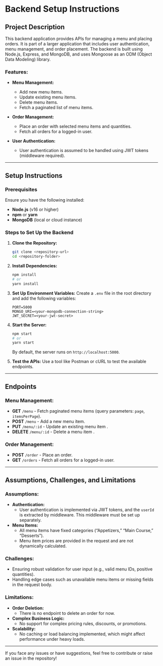 # Backend Setup Instructions

## Project Description
This backend application provides APIs for managing a menu and placing orders. It is part of a larger application that includes user authentication, menu management, and order placement. The backend is built using Node.js, Express, and MongoDB, and uses Mongoose as an ODM (Object Data Modeling) library.

### Features:
- **Menu Management:**
  - Add new menu items.
  - Update existing menu items.
  - Delete menu items.
  - Fetch a paginated list of menu items.

- **Order Management:**
  - Place an order with selected menu items and quantities.
  - Fetch all orders for a logged-in user.

- **User Authentication:**
  - User authentication is assumed to be handled using JWT tokens (middleware required).

---

## Setup Instructions

### Prerequisites
Ensure you have the following installed:
- **Node.js** (v16 or higher)
- **npm** or **yarn**
- **MongoDB** (local or cloud instance)

### Steps to Set Up the Backend

1. **Clone the Repository:**
   ```bash
   git clone <repository-url>
   cd <repository-folder>
   ```

2. **Install Dependencies:**
   ```bash
   npm install
   # or
   yarn install
   ```

3. **Set Up Environment Variables:**
   Create a `.env` file in the root directory and add the following variables:
   ```env
   PORT=5000
   MONGO_URI=<your-mongodb-connection-string>
   JWT_SECRET=<your-jwt-secret>
   ```

4. **Start the Server:**
   ```bash
   npm start
   # or
   yarn start
   ```
   By default, the server runs on `http://localhost:5000`.

5. **Test the APIs:**
   Use a tool like Postman or cURL to test the available endpoints.

---

## Endpoints

### Menu Management:
- **GET** `/menu` - Fetch paginated menu items (query parameters: `page`, `itemsPerPage`).
- **POST** `/menu` - Add a new menu item.
- **PUT** `/menu/:id` - Update an existing menu item .
- **DELETE** `/menu/:id` - Delete a menu item .

### Order Management:
- **POST** `/order` - Place an order.
- **GET** `/orders` - Fetch all orders for a logged-in user.

---

## Assumptions, Challenges, and Limitations

### Assumptions:
- **Authentication:**
  - User authentication is implemented via JWT tokens, and the `userId` is extracted by middleware. This middleware must be set up separately.
- **Menu Items:**
  - All menu items have fixed categories (“Appetizers,” “Main Course,” “Desserts”).
  - Menu item prices are provided in the request and are not dynamically calculated.

### Challenges:
- Ensuring robust validation for user input (e.g., valid menu IDs, positive quantities).
- Handling edge cases such as unavailable menu items or missing fields in the request body.

### Limitations:
- **Order Deletion:**
  - There is no endpoint to delete an order for now.
- **Complex Business Logic:**
  - No support for complex pricing rules, discounts, or promotions.
- **Scalability:**
  - No caching or load balancing implemented, which might affect performance under heavy loads.

---

If you face any issues or have suggestions, feel free to contribute or raise an issue in the repository!

